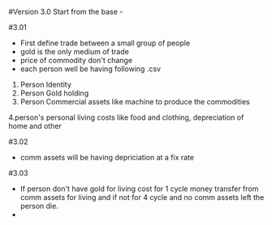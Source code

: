 #Version 3.0 
Start from the base - 

#3.01
- First define trade between a small group of people 
- gold is the only medium of trade 
- price of commodity don't change 
- each person well be having following .csv 

1. Person Identity
2. Person Gold holding
3. Person Commercial assets like machine to produce the commodities

4.person's personal living costs like food and clothing, depreciation of home and other

#3.02
- comm assets will be having depriciation at a fix rate 

#3.03
- If person don't have gold for living cost for 1 cycle money transfer from comm assets for living and if not for 4 cycle and no comm assets left the person die.
- 
